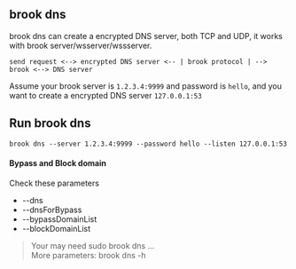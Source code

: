 ## brook dns

brook dns can create a encrypted DNS server, both TCP and UDP, it works with brook server/wsserver/wssserver.

```
send request <--> encrypted DNS server <-- | brook protocol | --> brook <--> DNS server
```

Assume your brook server is `1.2.3.4:9999` and password is `hello`, and you want to create a encrypted DNS server `127.0.0.1:53`

## Run brook dns

```
brook dns --server 1.2.3.4:9999 --password hello --listen 127.0.0.1:53
```

#### Bypass and Block domain

Check these parameters

-   --dns
-   --dnsForBypass
-   --bypassDomainList
-   --blockDomainList

> Your may need sudo brook dns ...<br/>
> More parameters: brook dns -h

